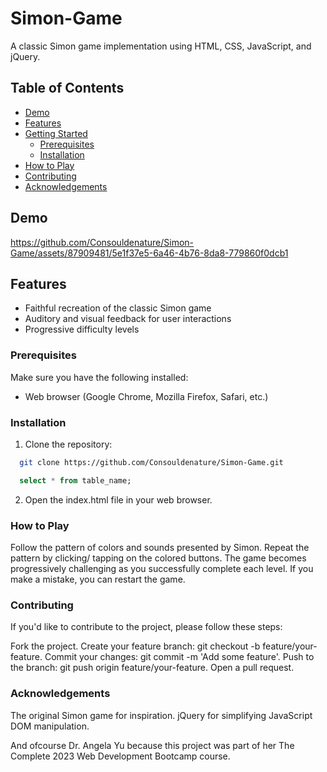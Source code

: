 # Simon-Game

A classic Simon game implementation using HTML, CSS, JavaScript, and jQuery.

## Table of Contents

- [Demo](#demo)
- [Features](#features)
- [Getting Started](#getting-started)
  - [Prerequisites](#prerequisites)
  - [Installation](#installation)
- [How to Play](#how-to-play)
- [Contributing](#contributing)
- [Acknowledgements](#acknowledgements)

## Demo

https://github.com/Consouldenature/Simon-Game/assets/87909481/5e1f37e5-6a46-4b76-8da8-779860f0dcb1

## Features

- Faithful recreation of the classic Simon game
- Auditory and visual feedback for user interactions
- Progressive difficulty levels

### Prerequisites

Make sure you have the following installed:

- Web browser (Google Chrome, Mozilla Firefox, Safari, etc.)

### Installation

1. Clone the repository:
```bash
  git clone https://github.com/Consouldenature/Simon-Game.git
```
```sql
  select * from table_name;
```

2. Open the index.html file in your web browser.

### How to Play

Follow the pattern of colors and sounds presented by Simon.
Repeat the pattern by clicking/ tapping on the colored buttons.
The game becomes progressively challenging as you successfully complete each level.
If you make a mistake, you can restart the game.

### Contributing

If you'd like to contribute to the project, please follow these steps:

Fork the project.
Create your feature branch: git checkout -b feature/your-feature.
Commit your changes: git commit -m 'Add some feature'.
Push to the branch: git push origin feature/your-feature.
Open a pull request.

### Acknowledgements

The original Simon game for inspiration.
jQuery for simplifying JavaScript DOM manipulation.

And ofcourse Dr. Angela Yu because this project was part of her The Complete 2023 Web Development Bootcamp course.
